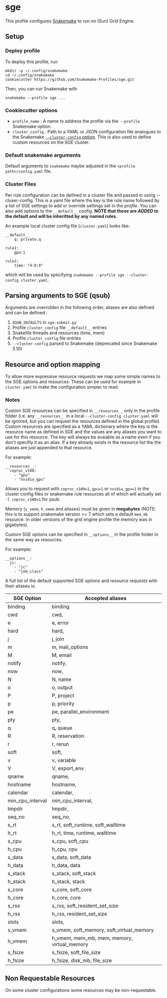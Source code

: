 # sge

This profile configures [Snakemake](https://snakemake.readthedocs.io/en/stable/) to run on (Sun) Grid Engine.

## Setup

### Deploy profile

To deploy this profile, run

	mkdir -p ~/.config/snakemake
	cd ~/.config/snakemake
	cookiecutter https://github.com/Snakemake-Profiles/sge.git
  
  
Then, you can run Snakemake with

	snakemake --profile sge ...
  
### Cookiecutter options

* `profile_name` : A name to address the profile via the `--profile` Snakemake option.
* `cluster_config` : Path to a YAML or JSON configuration file analogues to the
  Snakemake [`--cluster-config` option](https://snakemake.readthedocs.io/en/stable/snakefiles/configuration.html#cluster-configuration-deprecated).
  This is also used to define custom resources on the SGE cluster.
  
### Default snakemake arguments
Default arguments to ``snakemake`` maybe adjusted in the ``<profile path>/config.yaml`` file.

### Cluster Files

Per rule configuration can be defined in a cluster file and passed in using --cluser-config. This is a yaml file where the key is the rule name followed by a list of SGE settings to add or override settings set in the _profile_. You can also add options to the `__default__` config. **NOTE that these are _ADDED_ to the default and will be inheritted by any named rules.**

An example local cluster config file (`cluster.yaml`) looks like:

```
__default__
	q: private.q
	
rule1:
	gpu:1
	
rule2:
	time: "4:0:0"
```

which will be used by specifying `snakemake --profile sge --cluster-config cluster.yaml`.

## Parsing arguments to SGE (qsub)
Arguments are overridden in the following order, aliases are also defined and can be defined :

1) `QSUB_DEFAULTS` in `sge-submit.py`
2) Profile `cluster_config` file `__default__` entries
3) Snakefile threads and resources (time, mem)
4) Profile `cluster_config` file <rulename> entries
5) `--cluster-config` parsed to Snakemake (deprecated since Snakemake 5.10)

## Resource and option mapping

To allow more expressive resource requests we map some simple names to the SGE options and resources. These can be used for example in `cluster.yaml` to make the configuration simpler to read.

### Notes

Custom SGE resources can be specified in `__resources__` only in the profile folder (i.e. any `__resources__` in a local `--cluster-config cluster.yaml` will be ignored, but you can request the resources defined in the global profile). Custom resources are specified as a YAML dictionary where the key is the resource name as defined in SGE and the values are any aliases you want to use for this resource. The key will always be avaiable as a name even if you don't specifiy it as an alias. If a key already exists in the resource list the the aliases are just appended to that resource. 

For example:

```
__resources__:
  coproc_v100: 
    - "gpu"
    - "nvidia_gpu"
```

Allows you to request with `coproc_v100=1`, `gpu=1` or `nvidia_gpu=1` in the cluster config files or snakemake rule resources all of which will actually set `-l coproc_v100=1` for qsub.

Memory (`s_vmem`, `h_vmem` and aliases) must be given in **megabytes** (NOTE: this is to support snakemake version >= 7 which sets a default `mem_mb` resource. In older versions of the grid engine profile the memory was in gigabytes).


Custom SGE options can be specified in `__options__` in the profile folder in the same way as resources.  

For example:

```
__options__:
  jc: 
    - "jc"
    - "job_class"
```


A full list of the default supported SGE options and resource requests with their aliases is:


| SGE Option       | Accepted aliases                             |
| -----------------|----------------------------------------------| 
| binding          | binding                                      |
| cwd              | cwd,                                         |
| e                | e, error                                     |
| hard             | hard,                                        |
| j                | j, join                                      |
| m                | m, mail_options                              |
| M                | M, email                                     |
| notify           | notify,                                      |
| now              | now,                                         |
| N                | N, name                                      |
| o                | o, output                                    |
| P                | P, project                                   |
| p                | p, priority                                  |
| pe               | pe, parallel_environment                     |
| pty              | pty,                                         |
| q                | q, queue                                     |
| R                | R, reservation                               |
| r                | r, rerun                                     |
| soft             | soft,                                        |
| v                | v, variable                                  | 
| V                | V, export_env                                |
| qname            | qname,                                       |
| hostname         | hostname,                                    |
| calendar         | calendar,                                    |
| min_cpu_interval | min_cpu_interval,                            |
| tmpdir           | tmpdir,                                      |
| seq_no           | seq_no,                                      |
| s_rt             | s_rt, soft_runtime, soft_walltime            |
| h_rt             | h_rt, time, runtime, walltime                |
| s_cpu            | s_cpu, soft_cpu                              |
| h_cpu            | h_cpu, cpu                                   |
| s_data           | s_data, soft_data                            |
| h_data           | h_data, data                                 |
| s_stack          | s_stack, soft_stack                          |
| h_stack          | h_stack, stack                               |           
| s_core           | s_core, soft_core                            |
| h_core           | h_core, core                                 |
| s_rss            | s_rss, soft_resident_set_size                |
| h_rss            | h_rss, resident_set_size                     |
| slots            | slots,                                       |
| s_vmem           | s_vmem, soft_memory,  soft_virtual_memory    | 
| h_vmem           | h_vmem, mem_mb, mem, memory,  virtual_memory | 
| s_fsize          | s_fsize, soft_file_size                      |
| h_fsize          | h_fsize, disk_mb, file_size                  |

## Non Requestable Resources

On some cluster configurations some resources may be non-requestable. 

